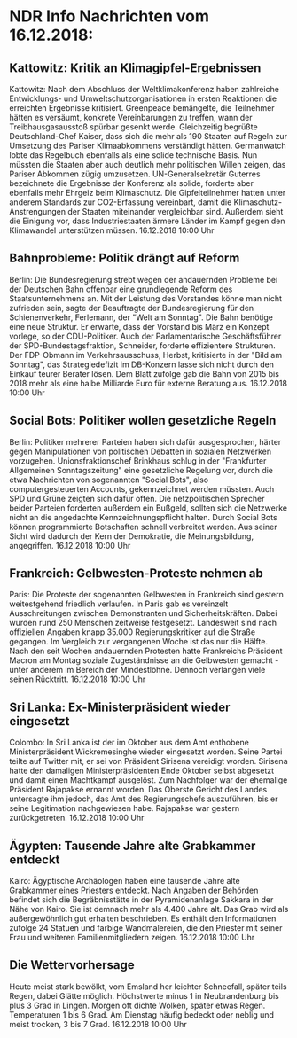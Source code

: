 # NDR Info Nachrichten vom 16.12.2018:


## Kattowitz: Kritik an Klimagipfel-Ergebnissen
Kattowitz: Nach dem Abschluss der Weltklimakonferenz haben zahlreiche Entwicklungs- und Umweltschutzorganisationen in ersten Reaktionen die erreichten Ergebnisse kritisiert. Greenpeace bemängelte, die Teilnehmer hätten es versäumt, konkrete Vereinbarungen zu treffen, wann der Treibhausgasausstoß spürbar gesenkt werde. Gleichzeitig begrüßte Deutschland-Chef Kaiser, dass sich die mehr als 190 Staaten auf Regeln zur Umsetzung des Pariser Klimaabkommens verständigt hätten. Germanwatch lobte das Regelbuch ebenfalls als eine solide technische Basis. Nun müssten die Staaten aber auch deutlich mehr politischen Willen zeigen, das  Pariser Abkommen zügig umzusetzen. UN-Generalsekretär Guterres bezeichnete die Ergebnisse der Konferenz als solide, forderte aber ebenfalls mehr Ehrgeiz beim Klimaschutz. Die Gipfelteilnehmer hatten unter anderem Standards zur CO2-Erfassung vereinbart, damit die Klimaschutz-Anstrengungen der Staaten miteinander vergleichbar sind. Außerdem sieht die Einigung vor, dass Industriestaaten ärmere Länder im Kampf gegen den Klimawandel unterstützen müssen. 16.12.2018 10:00 Uhr 

## Bahnprobleme: Politik drängt auf Reform
Berlin: Die Bundesregierung strebt wegen der andauernden Probleme bei der Deutschen Bahn offenbar eine grundlegende Reform des Staatsunternehmens an. Mit der Leistung des Vorstandes könne man nicht zufrieden sein, sagte der Beauftragte der Bundesregierung für den Schienenverkehr, Ferlemann, der "Welt am Sonntag". Die Bahn benötige eine neue Struktur. Er erwarte, dass der Vorstand bis März ein Konzept vorlege, so der CDU-Politiker. Auch der Parlamentarische Geschäftsführer der SPD-Bundestagsfraktion, Schneider, forderte effizientere Strukturen. Der FDP-Obmann im Verkehrsausschuss, Herbst, kritisierte in der "Bild am Sonntag", das Strategiedefizit im DB-Konzern lasse sich nicht durch den Einkauf teurer Berater lösen. Dem Blatt zufolge gab die Bahn von 2015 bis 2018 mehr als eine halbe Milliarde Euro für externe Beratung aus. 16.12.2018 10:00 Uhr 

## Social Bots: Politiker wollen gesetzliche Regeln
Berlin: Politiker mehrerer Parteien haben sich dafür ausgesprochen, härter gegen Manipulationen von politischen Debatten in sozialen Netzwerken vorzugehen. Unionsfraktionschef Brinkhaus schlug in der "Frankfurter Allgemeinen Sonntagszeitung" eine gesetzliche Regelung vor, durch die etwa Nachrichten von sogenannten "Social Bots", also computergesteuerten Accounts, gekennzeichnet werden müssten. Auch SPD und Grüne zeigten sich dafür offen. Die netzpolitischen Sprecher beider Parteien forderten außerdem ein Bußgeld, sollten sich die Netzwerke nicht an die angedachte Kennzeichnungspflicht halten. Durch Social Bots können programmierte Botschaften schnell verbreitet werden. Aus seiner Sicht wird dadurch der Kern der Demokratie, die Meinungsbildung, angegriffen. 16.12.2018 10:00 Uhr 

## Frankreich: Gelbwesten-Proteste nehmen ab
Paris:	Die Proteste der sogenannten Gelbwesten in Frankreich sind gestern weitestgehend friedlich verlaufen. In Paris gab es vereinzelt Ausschreitungen zwischen Demonstranten und Sicherheitskräften. Dabei wurden rund 250 Menschen zeitweise festgesetzt. Landesweit sind nach offiziellen Angaben knapp 35.000 Regierungskritiker auf die Straße gegangen. Im Vergleich zur vergangenen Woche ist das nur die Hälfte. Nach den seit Wochen andauernden Protesten hatte Frankreichs Präsident Macron am Montag soziale Zugeständnisse an die Gelbwesten gemacht - unter anderem im Bereich der Mindestlöhne. Dennoch verlangen viele seinen Rücktritt. 16.12.2018 10:00 Uhr 

## Sri Lanka: Ex-Ministerpräsident wieder eingesetzt
Colombo: In Sri Lanka ist der im Oktober aus dem Amt enthobene Ministerpräsident Wickremesinghe wieder eingesetzt worden. Seine Partei teilte auf Twitter mit, er sei von Präsident Sirisena vereidigt worden. Sirisena hatte den damaligen Ministerpräsidenten Ende Oktober selbst abgesetzt und damit einen Machtkampf ausgelöst. Zum Nachfolger war der ehemalige Präsident Rajapakse ernannt worden. Das Oberste Gericht des Landes untersagte ihm jedoch, das Amt des Regierungschefs auszuführen, bis er seine Legitimation nachgewiesen habe. Rajapakse war gestern zurückgetreten. 16.12.2018 10:00 Uhr 

## Ägypten: Tausende Jahre alte Grabkammer entdeckt
Kairo:	Ägyptische Archäologen haben eine tausende Jahre alte Grabkammer eines Priesters entdeckt. Nach Angaben der Behörden befindet sich die Begräbnisstätte in der Pyramidenanlage Sakkara in der Nähe von Kairo. Sie ist demnach mehr als 4.400 Jahre alt. Das Grab wird als außergewöhnlich gut erhalten beschrieben. Es enthält den Informationen zufolge 24 Statuen und farbige Wandmalereien, die den Priester mit seiner Frau und weiteren Familienmitgliedern zeigen. 16.12.2018 10:00 Uhr 

## Die Wettervorhersage
Heute meist stark bewölkt, vom Emsland her leichter Schneefall, später teils Regen, dabei Glätte möglich. Höchstwerte minus 1 in Neubrandenburg bis plus 3 Grad in Lingen. Morgen oft dichte Wolken, später etwas Regen. Temperaturen 1 bis 6 Grad. Am Dienstag häufig bedeckt oder neblig und meist trocken, 3 bis 7 Grad. 16.12.2018 10:00 Uhr 
